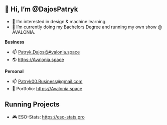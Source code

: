 ## 👋 Hi, I’m @DajosPatryk
- 👀 I’m interested in design & machine learning.
- 🌱 I’m currently doing my Bachelors Degree and running my own show @ AVALONIA.

**Business**
- 📫 Patryk.Dajos@Avalonia.space
- 🌎 https://Avalonia.space

**Personal**
- 📫 Patryk00.Business@gmail.com
- 🎨 Portfolio: https://Avalonia.space

## Running Projects
- 🎮 ESO-Stats: https://eso-stats.pro
